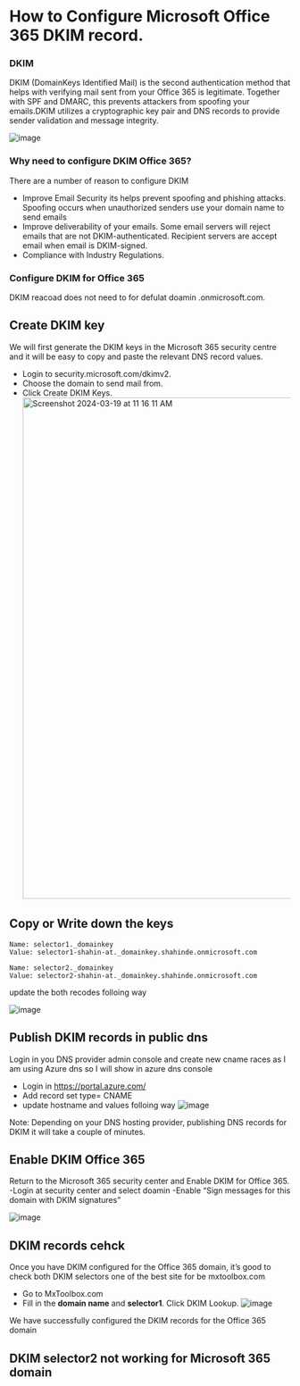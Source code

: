 # How to Configure Microsoft Office 365 DKIM record.

### DKIM
DKIM (DomainKeys Identified Mail)  is the second authentication method that helps with verifying mail sent from your Office 365 is legitimate. Together with SPF and DMARC, this prevents attackers from spoofing your emails.DKIM utilizes a cryptographic key pair and DNS records to provide sender validation and message integrity.


![image](https://github.com/shahin4s/Deployement/assets/26712617/fc921684-41ab-4a06-854d-2885f8b393bb)


### Why need to configure DKIM Office 365?
There are a number of reason to configure DKIM
- Improve Email Security its helps prevent spoofing and phishing attacks. Spoofing occurs when unauthorized senders use your domain name to send emails
- Improve deliverability of your emails. Some email servers will reject emails that are not DKIM-authenticated. Recipient servers are  accept email when email is DKIM-signed.
- Compliance with Industry Regulations.


### Configure DKIM for Office 365
DKIM reacoad does not need to for defulat doamin .onmicrosoft.com. 


## Create DKIM key 
We will first generate the DKIM keys in the Microsoft 365 security centre and it will be easy to copy and paste the relevant DNS record values.
- Login to security.microsoft.com/dkimv2.
- Choose the domain to send mail from.
- Click Create DKIM Keys.
  <img width="898" alt="Screenshot 2024-03-19 at 11 16 11 AM" src="https://github.com/shahin4s/Deployement/assets/26712617/e9e837f6-5944-4885-9ec3-be01352c346a">
  

## Copy or Write down the keys

```
Name: selector1._domainkey
Value: selector1-shahin-at._domainkey.shahinde.onmicrosoft.com

Name: selector2._domainkey
Value: selector2-shahin-at._domainkey.shahinde.onmicrosoft.com
``` 
update the both recodes folloing way

![image](https://github.com/shahin4s/Deployement/assets/26712617/2ff08985-ab26-4195-807a-9532ba7704dd)


## Publish DKIM records in public dns
Login in you DNS provider admin console and create new cname races as I am using Azure dns so I will show in azure dns console 
- Login in https://portal.azure.com/
- Add record set type= CNAME
- update hostname and values folloing way 
![image](https://github.com/shahin4s/Deployement/assets/26712617/4661fa35-37ec-4881-b4cf-fd62d490603b)

Note: Depending on your DNS hosting provider, publishing DNS records for DKIM it will take a couple of minutes.

## Enable DKIM Office 365 
Return to the Microsoft 365 security center and Enable DKIM for Office 365.
-Login at security center and select doamin
-Enable “Sign messages for this domain with DKIM signatures”

![image](https://github.com/shahin4s/Deployement/assets/26712617/fa70964a-27f5-47a7-be86-108985106420)

## DKIM records cehck 
Once you have DKIM configured for the Office 365 domain, it’s good to check both DKIM selectors one of the best site for be mxtoolbox.com
- Go to MxToolbox.com
- Fill in the **domain name** and **selector1**. Click DKIM Lookup.
 ![image](https://github.com/shahin4s/Deployement/assets/26712617/dfb82ae5-2314-425d-adee-125200420d89)

We have successfully configured the DKIM records for the Office 365 domain



## DKIM selector2 not working for Microsoft 365 domain
